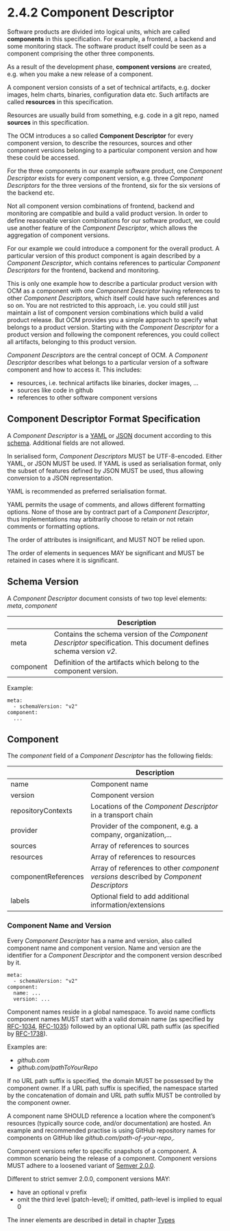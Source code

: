 # 2.4.2 Component Descriptor
Software products are divided into logical units, which are called **components** in this specification. For example, a frontend, a backend and some monitoring stack. The software product itself could be seen as a component comprising the other three components.

As a result of the development phase, **component versions** are created, e.g. when you make a new release of a component.

A component version consists of a set of technical artifacts, e.g. docker images, helm charts, binaries,
configuration data etc. Such artifacts are called **resources** in this specification.

Resources are usually build from something, e.g. code in a git repo, named **sources** in this specification.

The OCM introduces a so called **Component Descriptor** for every component version, to describe the resources, sources and other component versions belonging to a particular component version and how these could be accessed.

For the three components in our example software product, one *Component Descriptor* exists for every component version, e.g. three *Component Descriptors* for the three versions of the frontend, six for the six versions of the backend etc.

Not all component version combinations of frontend, backend and monitoring are compatible and build a valid product version. In order to define reasonable version combinations for our software product, we could use another feature of the *Component Descriptor*, which allows the aggregation of component versions.

For our example we could introduce a component for the overall product. A particular version of this product component is again described by a *Component Descriptor*, which contains references to particular *Component Descriptors* for the frontend, backend and monitoring.

This is only one example how to describe a particular product version with OCM as a component with one *Component Descriptor* having references to other *Component Descriptors*, which itself could have such references and so on. You are not restricted to this approach, i.e. you could still just maintain a list of component version combinations which build a valid product release. But OCM provides you a simple approach to specify what belongs to a product version. Starting with the *Component Descriptor* for a product version and following the component references, you could collect all artifacts, belonging to this product version.

*Component Descriptors* are the central concept of OCM. A *Component Descriptor* describes what belongs to a particular version of a software component and how to access it. This includes:

- resources, i.e. technical artifacts like binaries, docker images, ...
- sources like code in github
- references to other software component versions

## Component Descriptor Format Specification

A *Component Descriptor* is a [YAML](https://yaml.org/) or [JSON](https://www.json.org/json-en.html) document according to this [schema](component-descriptor-v2-schema.yaml). Additional fields are not allowed.

In serialised form, *Component Descriptors* MUST be UTF-8-encoded. Either YAML, or JSON MUST be used. If YAML is used as serialisation format, only the subset of features defined by JSON MUST be used, thus allowing conversion to a JSON representation.

YAML is recommended as preferred serialisation format.

YAML permits the usage of comments, and allows different formatting options. None of those are by contract part of a
*Component Descriptor*, thus implementations may arbitrarily choose to retain or not retain comments or formatting
options.

The order of attributes is insignificant, and MUST NOT be relied upon.

The order of elements in sequences MAY be significant and MUST be retained in cases where it is significant.

## Schema Version

A *Component Descriptor* document consists of two top level elements: *meta*, *component*

|  | Description |
| --- | --- |
| meta | Contains the schema version of the *Component Descriptor* specification. This document defines schema version *v2*. |
| component | Definition of the artifacts which belong to the component version. |

Example:

```
meta:
  - schemaVersion: "v2"
component:
  ...
```

## Component

The *component* field of a *Component Descriptor* has the following fields:

|  | Description |
| --- | --- |
| name | Component name |
| version | Component version |
| repositoryContexts | Locations of the *Component Descriptor* in a transport chain |
| provider | Provider of the component, e.g. a company, organization,... |
| sources | Array of references to sources |
| resources | Array of references to resources |
| componentReferences | Array of references to other *component versions* described by *Component Descriptors* |
| labels | Optional field to add additional information/extensions |

### Component Name and Version

Every *Component Descriptor* has a name and version, also called component name and component version. Name and version
are the identifier for a *Component Descriptor* and the component version described by it.

```
meta:
  - schemaVersion: "v2"
component:
  name: ...
  version: ...
```

Component names reside in a global namespace. To avoid name conflicts component names MUST start with a valid domain
name (as specified by [RFC-1034](https://www.rfc-editor.org/info/rfc1034), [RFC-1035](https://www.rfc-editor.org/info/rfc1035))
followed by an optional URL path suffix (as specified by [RFC-1738](https://www.rfc-editor.org/info/rfc1738)).

Examples are:

- *github.com*
- *github.com/pathToYourRepo*

If no URL path suffix is specified, the domain MUST be possessed by the component owner. If a URL path suffix is
specified, the namespace started by the concatenation of domain and URL path suffix MUST be controlled by the
component owner.

A component name SHOULD reference a location where the component’s resources (typically source
code, and/or documentation) are hosted. An example and recommended practise is using GitHub repository names for
components on GitHub like *github.com/path-of-your-repo*‚.

Component versions refer to specific snapshots of a component. A common scenario being the release of a component.
Component versions MUST adhere to a loosened variant of [Semver 2.0.0](https://semver.org/).

Different to strict semver 2.0.0, component versions MAY:

- have an optional v prefix
- omit the third level (patch-level); if omitted, path-level is implied to equal 0

The inner elements are described in detail in chapter [Types](types.md)

